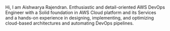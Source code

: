 Hi, I am Aishwarya Rajendran. Enthusiastic and detail-oriented AWS DevOps Engineer with a Solid foundation in AWS Cloud platform and its Services and a hands-on experience in designing, implementing, and optimizing cloud-based architectures and automating DevOps pipelines. 

<!---
Aishwarya165/Aishwarya165 is a ✨ special ✨ repository because its `README.md` (this file) appears on your GitHub profile.
You can click the Preview link to take a look at your changes.
--->
